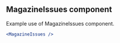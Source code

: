 ## MagazineIssues component

Example use of MagazineIssues component.

```jsx
<MagazineIssues />
```

